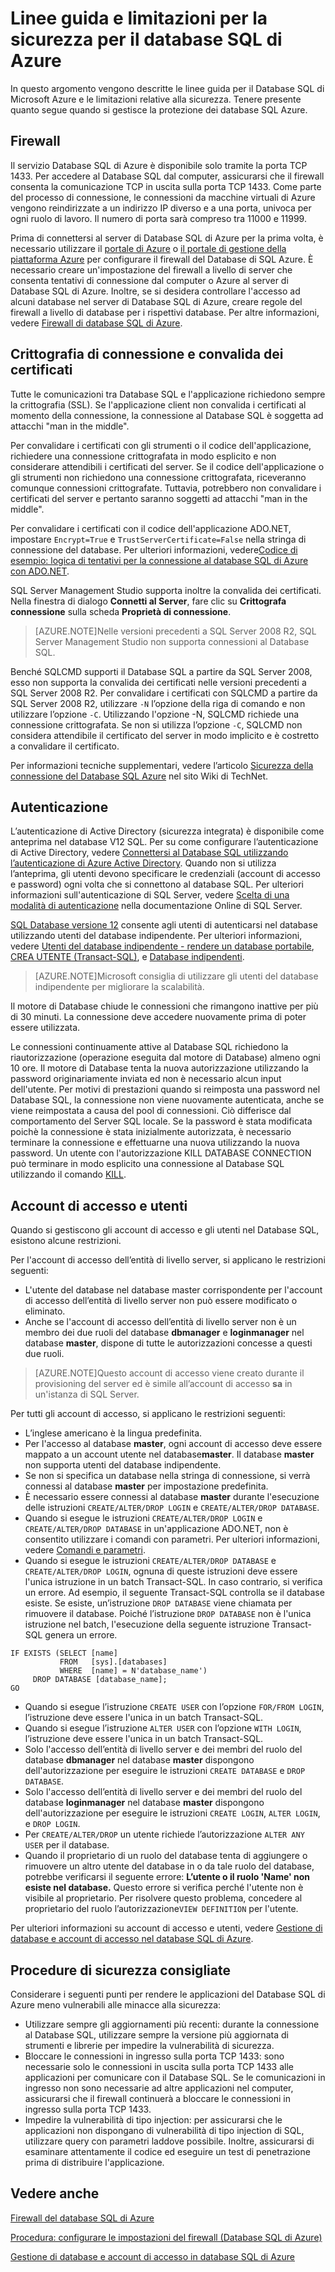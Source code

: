<properties
   pageTitle="Linee guida sulla sicurezza e limitazioni del Database SQL di Azure | Microsoft Azure"
   description="Linee guida per il Database SQL di Microsoft Azure e le limitazioni relative alla sicurezza."
   services="sql-database"
   documentationCenter=""
   authors="BYHAM"
   manager="jeffreyg"
   editor=""
   tags=""/>

<tags
   ms.service="sql-database"
   ms.devlang="na"
   ms.topic="article"
   ms.tgt_pltfrm="na"
   ms.workload="data-management"
   ms.date="08/20/2015"
   ms.author="rickbyh"/>

# Linee guida e limitazioni per la sicurezza per il database SQL di Azure

In questo argomento vengono descritte le linee guida per il Database SQL di Microsoft Azure e le limitazioni relative alla sicurezza. Tenere presente quanto segue quando si gestisce la protezione dei database SQL Azure.

## Firewall

Il servizio Database SQL di Azure è disponibile solo tramite la porta TCP 1433. Per accedere al Database SQL dal computer, assicurarsi che il firewall consenta la comunicazione TCP in uscita sulla porta TCP 1433. Come parte del processo di connessione, le connessioni da macchine virtuali di Azure vengono reindirizzate a un indirizzo IP diverso e a una porta, univoca per ogni ruolo di lavoro. Il numero di porta sarà compreso tra 11000 e 11999.

Prima di connettersi al server di Database SQL di Azure per la prima volta, è necessario utilizzare il [portale di Azure](https://portal.azure.com) o [il portale di gestione della piattaforma Azure](https://manage.windowsazure.com/microsoft.onmicrosoft.com#Workspaces/All/dashboard) per configurare il firewall del Database di SQL Azure. È necessario creare un'impostazione del firewall a livello di server che consenta tentativi di connessione dal computer o Azure al server di Database SQL di Azure. Inoltre, se si desidera controllare l'accesso ad alcuni database nel server di Database SQL di Azure, creare regole del firewall a livello di database per i rispettivi database. Per altre informazioni, vedere [Firewall di database SQL di Azure](sql-database-firewall-configure.md).

## Crittografia di connessione e convalida dei certificati

Tutte le comunicazioni tra Database SQL e l'applicazione richiedono sempre la crittografia (SSL). Se l'applicazione client non convalida i certificati al momento della connessione, la connessione al Database SQL è soggetta ad attacchi "man in the middle".

Per convalidare i certificati con gli strumenti o il codice dell'applicazione, richiedere una connessione crittografata in modo esplicito e non considerare attendibili i certificati del server. Se il codice dell'applicazione o gli strumenti non richiedono una connessione crittografata, riceveranno comunque connessioni crittografate. Tuttavia, potrebbero non convalidare i certificati del server e pertanto saranno soggetti ad attacchi "man in the middle".

Per convalidare i certificati con il codice dell'applicazione ADO.NET, impostare ``Encrypt=True`` e ``TrustServerCertificate=False`` nella stringa di connessione del database. Per ulteriori informazioni, vedere[Codice di esempio: logica di tentativi per la connessione al database SQL di Azure con ADO.NET](https://msdn.microsoft.com/library/azure/ee336243.aspx).

SQL Server Management Studio supporta inoltre la convalida dei certificati. Nella finestra di dialogo **Connetti al Server**, fare clic su **Crittografa connessione** sulla scheda **Proprietà di connessione**.

> [AZURE.NOTE]Nelle versioni precedenti a SQL Server 2008 R2, SQL Server Management Studio non supporta connessioni al Database SQL.

Benché SQLCMD supporti il Database SQL a partire da SQL Server 2008, esso non supporta la convalida dei certificati nelle versioni precedenti a SQL Server 2008 R2. Per convalidare i certificati con SQLCMD a partire da SQL Server 2008 R2, utilizzare ``-N`` l’opzione della riga di comando e non utilizzare l’opzione ``-C``. Utilizzando l'opzione -N, SQLCMD richiede una connessione crittografata. Se non si utilizza l’opzione ``-C``, SQLCMD non considera attendibile il certificato del server in modo implicito e è costretto a convalidare il certificato.

Per informazioni tecniche supplementari, vedere l’articolo [Sicurezza della connessione del Database SQL Azure](http://social.technet.microsoft.com/wiki/contents/articles/2951.windows-azure-sql-database-connection-security.aspx#comment-4847) nel sito Wiki di TechNet.

## Autenticazione

L’autenticazione di Active Directory (sicurezza integrata) è disponibile come anteprima nel database V12 SQL. Per su come configurare l’autenticazione di Active Directory, vedere [Connettersi al Database SQL utilizzando l’autenticazione di Azure Active Directory](sql-database-aad-authentication.md). Quando non si utilizza l’anteprima, gli utenti devono specificare le credenziali (account di accesso e password) ogni volta che si connettono al database SQL. Per ulteriori informazioni sull'autenticazione di SQL Server, vedere [Scelta di una modalità di autenticazione](https://msdn.microsoft.com/library/ms144284.aspx) nella documentazione Online di SQL Server.

[SQL Database versione 12](sql-database-v12-whats-new.md) consente agli utenti di autenticarsi nel database utilizzando utenti del database indipendente. Per ulteriori informazioni, vedere [Utenti del database indipendente - rendere un database portabile](https://msdn.microsoft.com/library/ff929188.aspx), [CREA UTENTE (Transact-SQL)](https://technet.microsoft.com/library/ms173463.aspx), e [Database indipendenti](https://technet.microsoft.com/library/ff929071.aspx).

> [AZURE.NOTE]Microsoft consiglia di utilizzare gli utenti del database indipendente per migliorare la scalabilità.

Il motore di Database chiude le connessioni che rimangono inattive per più di 30 minuti. La connessione deve accedere nuovamente prima di poter essere utilizzata.

Le connessioni continuamente attive al Database SQL richiedono la riautorizzazione (operazione eseguita dal motore di Database) almeno ogni 10 ore. Il motore di Database tenta la nuova autorizzazione utilizzando la password originariamente inviata ed non è necessario alcun input dell'utente. Per motivi di prestazioni quando si reimposta una password nel Database SQL, la connessione non viene nuovamente autenticata, anche se viene reimpostata a causa del pool di connessioni. Ciò differisce dal comportamento del Server SQL locale. Se la password è stata modificata poichè la connessione è stata inizialmente autorizzata, è necessario terminare la connessione e effettuarne una nuova utilizzando la nuova password. Un utente con l'autorizzazione KILL DATABASE CONNECTION può terminare in modo esplicito una connessione al Database SQL utilizzando il comando [KILL](https://msdn.microsoft.com/library/ms173730.aspx).

## Account di accesso e utenti

Quando si gestiscono gli account di accesso e gli utenti nel Database SQL, esistono alcune restrizioni.

Per l'account di accesso dell’entità di livello server, si applicano le restrizioni seguenti:

- L'utente del database nel database master corrispondente per l'account di accesso dell’entità di livello server non può essere modificato o eliminato. 
- Anche se l'account di accesso dell’entità di livello server non è un membro dei due ruoli del database **dbmanager** e **loginmanager** nel database **master**, dispone di tutte le autorizzazioni concesse a questi due ruoli.

> [AZURE.NOTE]Questo account di accesso viene creato durante il provisioning del server ed è simile all’account di accesso **sa** in un'istanza di SQL Server.

Per tutti gli account di accesso, si applicano le restrizioni seguenti:

- L’inglese americano è la lingua predefinita.
- Per l'accesso al database **master**, ogni account di accesso deve essere mappato a un account utente nel database**master**. Il database **master** non supporta utenti del database indipendente.
- Se non si specifica un database nella stringa di connessione, si verrà connessi al database **master** per impostazione predefinita.
- È necessario essere connessi al database **master** durante l'esecuzione delle istruzioni ``CREATE/ALTER/DROP LOGIN`` e ``CREATE/ALTER/DROP DATABASE``. 
- Quando si esegue le istruzioni ``CREATE/ALTER/DROP LOGIN`` e ``CREATE/ALTER/DROP DATABASE`` in un'applicazione ADO.NET, non è consentito utilizzare i comandi con parametri. Per ulteriori informazioni, vedere [Comandi e parametri](https://msdn.microsoft.com/library/ms254953.aspx).
- Quando si esegue le istruzioni ``CREATE/ALTER/DROP DATABASE`` e ``CREATE/ALTER/DROP LOGIN``, ognuna di queste istruzioni deve essere l'unica istruzione in un batch Transact-SQL. In caso contrario, si verifica un errore. Ad esempio, il seguente Transact-SQL controlla se il database esiste. Se esiste, un’istruzione ``DROP DATABASE`` viene chiamata per rimuovere il database. Poiché l’istruzione ``DROP DATABASE`` non è l'unica istruzione nel batch, l'esecuzione della seguente istruzione Transact-SQL genera un errore.

```
IF EXISTS (SELECT [name]
           FROM   [sys].[databases]
           WHERE  [name] = N'database_name')
     DROP DATABASE [database_name];
GO
```

- Quando si esegue l’istruzione ``CREATE USER`` con l’opzione ``FOR/FROM LOGIN``, l’istruzione deve essere l'unica in un batch Transact-SQL.
- Quando si esegue l’istruzione ``ALTER USER`` con l’opzione ``WITH LOGIN``, l’istruzione deve essere l'unica in un batch Transact-SQL.
- Solo l'accesso dell’entità di livello server e dei membri del ruolo del database **dbmanager** nel database **master** dispongono dell'autorizzazione per eseguire le istruzioni ``CREATE DATABASE`` e ``DROP DATABASE``.
- Solo l'accesso dell’entità di livello server e dei membri del ruolo del database **loginmanager** nel database **master** dispongono dell'autorizzazione per eseguire le istruzioni ``CREATE LOGIN``, ``ALTER LOGIN``, e ``DROP LOGIN``.
- Per ``CREATE/ALTER/DROP`` un utente richiede l’autorizzazione ``ALTER ANY USER`` per il database.
- Quando il proprietario di un ruolo del database tenta di aggiungere o rimuovere un altro utente del database in o da tale ruolo del database, potrebbe verificarsi il seguente errore: **L’utente o il ruolo 'Name' non esiste nel database.** Questo errore si verifica perché l'utente non è visibile al proprietario. Per risolvere questo problema, concedere al proprietario del ruolo l’autorizzazione``VIEW DEFINITION`` per l'utente. 

Per ulteriori informazioni su account di accesso e utenti, vedere [Gestione di database e account di accesso nel database SQL di Azure](sql-database-manage-logins.md).

## Procedure di sicurezza consigliate

Considerare i seguenti punti per rendere le applicazioni del Database SQL di Azure meno vulnerabili alle minacce alla sicurezza:

- Utilizzare sempre gli aggiornamenti più recenti: durante la connessione al Database SQL, utilizzare sempre la versione più aggiornata di strumenti e librerie per impedire la vulnerabilità di sicurezza.
- Bloccare le connessioni in ingresso sulla porta TCP 1433: sono necessarie solo le connessioni in uscita sulla porta TCP 1433 alle applicazioni per comunicare con il Database SQL. Se le comunicazioni in ingresso non sono necessarie ad altre applicazioni nel computer, assicurarsi che il firewall continuerà a bloccare le connessioni in ingresso sulla porta TCP 1433.
- Impedire la vulnerabilità di tipo injection: per assicurarsi che le applicazioni non dispongano di vulnerabilità di tipo injection di SQL, utilizzare query con parametri laddove possibile. Inoltre, assicurarsi di esaminare attentamente il codice ed eseguire un test di penetrazione prima di distribuire l'applicazione.


## Vedere anche

[Firewall del database SQL di Azure](sql-database-firewall-configure.md)

[Procedura: configurare le impostazioni del firewall (Database SQL di Azure)](sql-database-configure-firewall-settings.md)

[Gestione di database e account di accesso in database SQL di Azure](sql-database-manage-logins.md)

<!---HONumber=Nov15_HO3-->